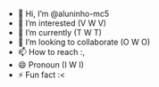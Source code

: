 - 👋 Hi, I’m @aluninho-mc5
- 👀 I’m interested (V W V)
- 🌱 I’m currently  (T W T)
- 💞️ I’m looking to collaborate (O W O)
- 📫 How to reach :,
- 😄 Pronoun (I W I)
- ⚡ Fun fact :<

<!---
aluninho-mc5/aluninho-mc5 is a ✨ special ✨ repository because its `README.md` (this file) appears on your GitHub profile.
You can click the Preview link to take a look at your changes.

